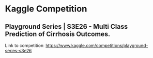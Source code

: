 # Kaggle Competition
## Playground Series | S3E26 - Multi Class Prediction of Cirrhosis Outcomes.
Link to competition: https://www.kaggle.com/competitions/playground-series-s3e26


